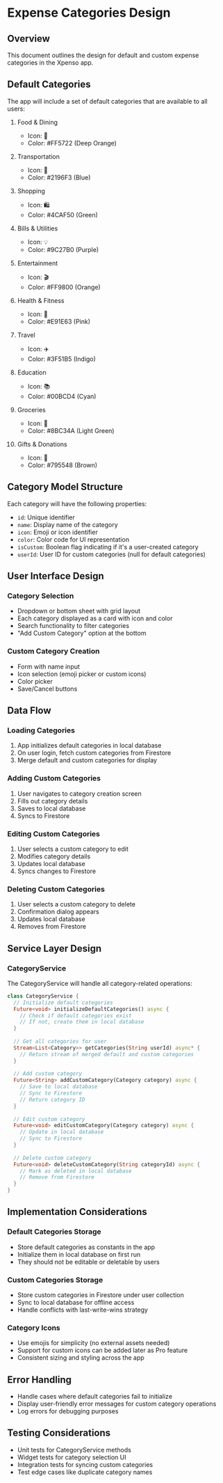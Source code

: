 # Expense Categories Design

## Overview
This document outlines the design for default and custom expense categories in the Xpenso app.

## Default Categories
The app will include a set of default categories that are available to all users:

1. Food & Dining
   - Icon: 🍔
   - Color: #FF5722 (Deep Orange)

2. Transportation
   - Icon: 🚗
   - Color: #2196F3 (Blue)

3. Shopping
   - Icon: 🛍️
   - Color: #4CAF50 (Green)

4. Bills & Utilities
   - Icon: 💡
   - Color: #9C27B0 (Purple)

5. Entertainment
   - Icon: 🎬
   - Color: #FF9800 (Orange)

6. Health & Fitness
   - Icon: 🏥
   - Color: #E91E63 (Pink)

7. Travel
   - Icon: ✈️
   - Color: #3F51B5 (Indigo)

8. Education
   - Icon: 📚
   - Color: #00BCD4 (Cyan)

9. Groceries
   - Icon: 🛒
   - Color: #8BC34A (Light Green)

10. Gifts & Donations
    - Icon: 🎁
    - Color: #795548 (Brown)

## Category Model Structure
Each category will have the following properties:
- `id`: Unique identifier
- `name`: Display name of the category
- `icon`: Emoji or icon identifier
- `color`: Color code for UI representation
- `isCustom`: Boolean flag indicating if it's a user-created category
- `userId`: User ID for custom categories (null for default categories)

## User Interface Design

### Category Selection
- Dropdown or bottom sheet with grid layout
- Each category displayed as a card with icon and color
- Search functionality to filter categories
- "Add Custom Category" option at the bottom

### Custom Category Creation
- Form with name input
- Icon selection (emoji picker or custom icons)
- Color picker
- Save/Cancel buttons

## Data Flow

### Loading Categories
1. App initializes default categories in local database
2. On user login, fetch custom categories from Firestore
3. Merge default and custom categories for display

### Adding Custom Categories
1. User navigates to category creation screen
2. Fills out category details
3. Saves to local database
4. Syncs to Firestore

### Editing Custom Categories
1. User selects a custom category to edit
2. Modifies category details
3. Updates local database
4. Syncs changes to Firestore

### Deleting Custom Categories
1. User selects a custom category to delete
2. Confirmation dialog appears
3. Updates local database
4. Removes from Firestore

## Service Layer Design

### CategoryService
The CategoryService will handle all category-related operations:

```dart
class CategoryService {
  // Initialize default categories
  Future<void> initializeDefaultCategories() async {
    // Check if default categories exist
    // If not, create them in local database
  }
  
  // Get all categories for user
  Stream<List<Category>> getCategories(String userId) async* {
    // Return stream of merged default and custom categories
  }
  
  // Add custom category
  Future<String> addCustomCategory(Category category) async {
    // Save to local database
    // Sync to Firestore
    // Return category ID
  }
  
  // Edit custom category
  Future<void> editCustomCategory(Category category) async {
    // Update in local database
    // Sync to Firestore
  }
  
  // Delete custom category
  Future<void> deleteCustomCategory(String categoryId) async {
    // Mark as deleted in local database
    // Remove from Firestore
  }
}
```

## Implementation Considerations

### Default Categories Storage
- Store default categories as constants in the app
- Initialize them in local database on first run
- They should not be editable or deletable by users

### Custom Categories Storage
- Store custom categories in Firestore under user collection
- Sync to local database for offline access
- Handle conflicts with last-write-wins strategy

### Category Icons
- Use emojis for simplicity (no external assets needed)
- Support for custom icons can be added later as Pro feature
- Consistent sizing and styling across the app

## Error Handling
- Handle cases where default categories fail to initialize
- Display user-friendly error messages for custom category operations
- Log errors for debugging purposes

## Testing Considerations
- Unit tests for CategoryService methods
- Widget tests for category selection UI
- Integration tests for syncing custom categories
- Test edge cases like duplicate category names